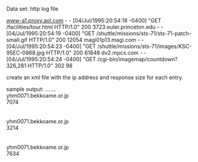 
Data set: http log file

www-a1.proxy.aol.com - - [04/Jul/1995:20:54:18 -0400] "GET /facilities/tour.html HTTP/1.0" 200 3723
euler.princeton.edu - - [04/Jul/1995:20:54:19 -0400] "GET /shuttle/missions/sts-71/sts-71-patch-small.gif HTTP/1.0" 200 12054
magi01p13.magi.com - - [04/Jul/1995:20:54:23 -0400] "GET /shuttle/missions/sts-71/images/KSC-95EC-0868.jpg HTTP/1.0" 200 61848
dv2.mpcs.com - - [04/Jul/1995:20:54:24 -0400] "GET /cgi-bin/imagemap/countdown?326,281 HTTP/1.0" 302 98

create an xml file with the ip address and response size for each entry.

sample output:
<results>
...
...
<result>                                                                                            
<key>yhm0071.bekkoame.or.jp</key>                                                                   
<value>7074</value>                                                                                 
</result>                                                                                           
<result>                                                                                            
<key>yhm0071.bekkoame.or.jp</key>                                                                   
<value>3214</value>                                                                                 
</result>                                                                                           
<result>                                                                                            
<key>yhm0071.bekkoame.or.jp</key>                                                                   
<value>7634</value>                                                                                 
</result>                                                                                           
</results> 


